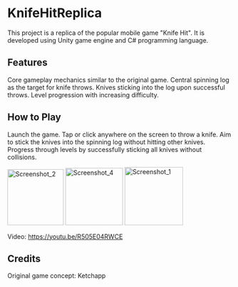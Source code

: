 # KnifeHitReplica

This project is a replica of the popular mobile game "Knife Hit". It is developed using Unity game engine and C# programming language.

## Features

Core gameplay mechanics similar to the original game.
Central spinning log as the target for knife throws.
Knives sticking into the log upon successful throws.
Level progression with increasing difficulty.

## How to Play

Launch the game.
Tap or click anywhere on the screen to throw a knife.
Aim to stick the knives into the spinning log without hitting other knives.
Progress through levels by successfully sticking all knives without collisions.


<img width="126" alt="Screenshot_2" src="https://github.com/melisboyaci/KnifeHitReplica/assets/139956767/cd167f57-549a-454c-b511-5ddb218e9711">
<img width="129" alt="Screenshot_4" src="https://github.com/melisboyaci/KnifeHitReplica/assets/139956767/9f9c7107-4b8e-460c-bb7b-1d7a4ffa77dc">
<img width="131" alt="Screenshot_1" src="https://github.com/melisboyaci/KnifeHitReplica/assets/139956767/10eea1c7-983b-4149-bce5-3937dd17fd83">

Video: https://youtu.be/R505E04RWCE


## Credits

Original game concept: Ketchapp

